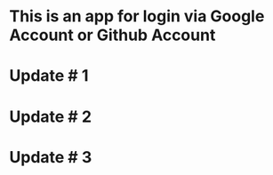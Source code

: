 # This is an app for login via Google Account or Github Account

# Update # 1

# Update # 2

# Update # 3

